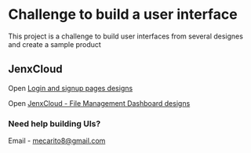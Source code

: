 # Challenge to build a user interface

This project is a challenge to build user interfaces from several designes and create a
sample product

## JenxCloud

Open [Login and signup pages designs](https://dribbble.com/shots/15392711-Dashboard-Login-Sign-Up/attachments/7157172?mode=media)

Open [JenxCloud - File Management Dashboard designs](https://dribbble.com/shots/13944002-JenxCloud-File-Management-Dashboard/attachments/5555422?mode=media)

### Need help building UIs?

Email - mecarito8@gmail.com
